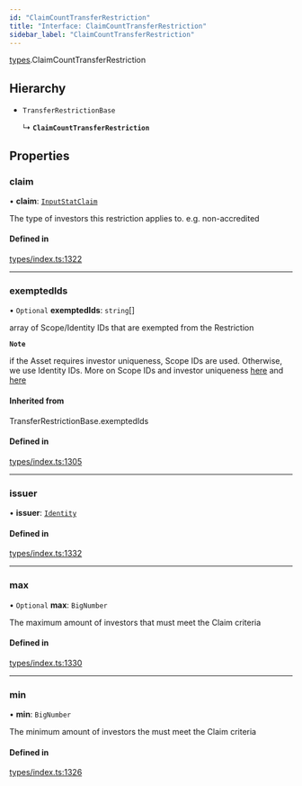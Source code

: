 ```yaml
---
id: "ClaimCountTransferRestriction"
title: "Interface: ClaimCountTransferRestriction"
sidebar_label: "ClaimCountTransferRestriction"
---
```


[types](../../../modules/Types/Types.md).ClaimCountTransferRestriction

## Hierarchy

- `TransferRestrictionBase`

  ↳ **`ClaimCountTransferRestriction`**

## Properties

### claim

• **claim**: [`InputStatClaim`](../../../modules/Types/Types.md#inputstatclaim)

The type of investors this restriction applies to. e.g. non-accredited

#### Defined in

[types/index.ts:1322](https://github.com/PolymeshAssociation/polymesh-sdk/blob/2d3ac2aea/src/types/index.ts#L1322)

___

### exemptedIds

• `Optional` **exemptedIds**: `string`[]

array of Scope/Identity IDs that are exempted from the Restriction

**`Note`**

if the Asset requires investor uniqueness, Scope IDs are used. Otherwise, we use Identity IDs. More on Scope IDs and investor uniqueness
  [here](https://developers.polymesh.network/introduction/identity#polymesh-unique-identity-system-puis) and
  [here](https://developers.polymesh.network/polymesh-docs/primitives/confidential-identity)

#### Inherited from

TransferRestrictionBase.exemptedIds

#### Defined in

[types/index.ts:1305](https://github.com/PolymeshAssociation/polymesh-sdk/blob/2d3ac2aea/src/types/index.ts#L1305)

___

### issuer

• **issuer**: [`Identity`](../../../classes/API/Entities/Identity/Identity.md)

#### Defined in

[types/index.ts:1332](https://github.com/PolymeshAssociation/polymesh-sdk/blob/2d3ac2aea/src/types/index.ts#L1332)

___

### max

• `Optional` **max**: `BigNumber`

The maximum amount of investors that must meet the Claim criteria

#### Defined in

[types/index.ts:1330](https://github.com/PolymeshAssociation/polymesh-sdk/blob/2d3ac2aea/src/types/index.ts#L1330)

___

### min

• **min**: `BigNumber`

The minimum amount of investors the must meet the Claim criteria

#### Defined in

[types/index.ts:1326](https://github.com/PolymeshAssociation/polymesh-sdk/blob/2d3ac2aea/src/types/index.ts#L1326)
